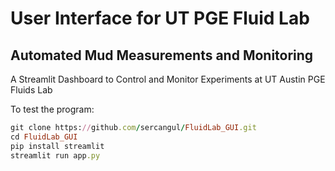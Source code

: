 # User Interface for UT PGE Fluid Lab

## Automated Mud Measurements and Monitoring

A Streamlit Dashboard to Control and Monitor Experiments at UT Austin PGE Fluids Lab

To test the program:

```ruby
git clone https://github.com/sercangul/FluidLab_GUI.git
cd FluidLab_GUI
pip install streamlit
streamlit run app.py
```
